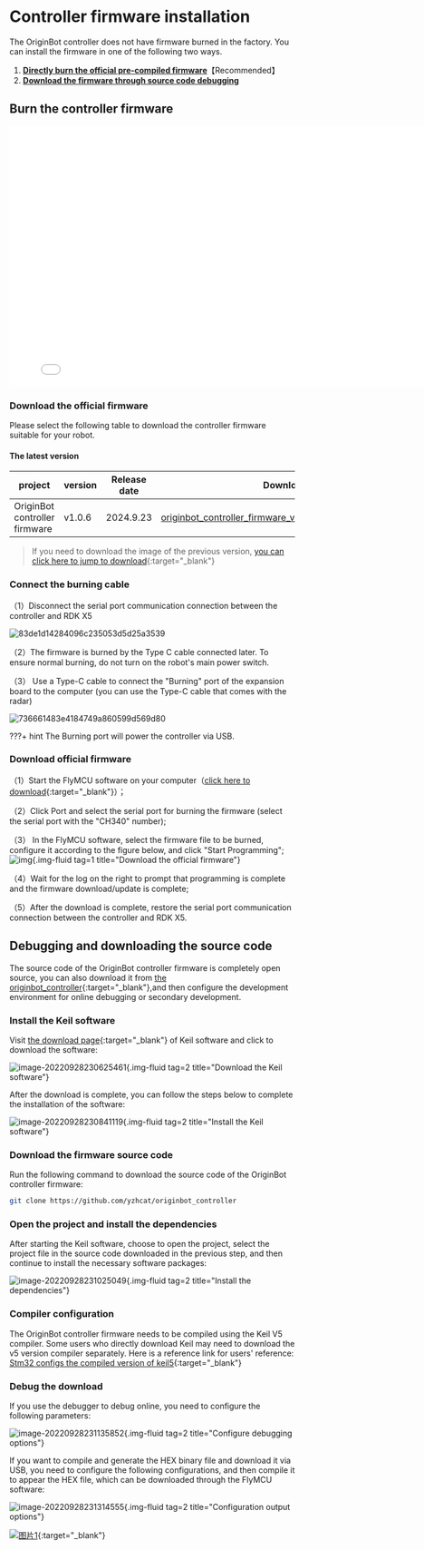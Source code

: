 # **Controller firmware installation**

The OriginBot controller does not have firmware burned in the factory. You can install the firmware in one of the following two ways.

1. [**Directly burn the official pre-compiled firmware**](#download_controller_firmware)【Recommended】
2. [**Download the firmware through source code debugging**](#debug_controller_code)



## **<span id="download_controller_firmware">Burn the controller firmware</span >**

<iframe
  src="//player.bilibili.com/player.html?aid=516658213&bvid=BV1eg411a7A9&cid=865911983&page=7"
  scrolling="no"
  border="0"
  width="800px"
  height="460px"
  frameborder="no"
  framespacing="0"
  allowfullscreen="true"
>
</iframe>

### **Download the official firmware**

Please select the following table to download the controller firmware suitable for your robot.



#### The latest version

| project                | version   | Release date  | Download link                                                     |
| ------------------- | ------ | --------- | ------------------------------------------------------------ |
| OriginBot controller firmware | v1.0.6 | 2024.9.23 | [originbot_controller_firmware_v1.0.6_5V.hex](https://drive.google.com/drive/folders/1gljgcJTUWTWHnm4A5TQ1s3KrYGyiLwfx?usp=drive_link){:target="_blank"} |

> If you need to download the image of the previous version, [ you can click here to jump to download](../material/open_source_link.md#sd){:target="_blank"}

### **Connect the burning cable**

（1）Disconnect the serial port communication connection between the controller and RDK X5

![83de1d14284096c235053d5d25a3539](../../assets/img/firmware_install/83de1d14284096c235053d5d25a3539.jpg)

（2）The firmware is burned by the Type C cable connected later. To ensure normal burning, do not turn on the robot's main power switch.

（3） Use a Type-C cable to connect the "Burning" port of the expansion board to the computer (you can use the Type-C cable that comes with the radar)

![736661483e4184749a860599d569d80](../../assets/img/firmware_install/736661483e4184749a860599d569d80.jpg)

???+ hint
    The Burning port will power the controller via USB. 


### **Download official firmware**

（1）Start the FlyMCU software on your computer（[click here to download](../material/common_software.md){:target="_blank"}）；

（2）Click Port and select the serial port for burning the firmware (select the serial port with the "CH340" number);

（3） In the FlyMCU software, select the firmware file to be burned, configure it according to the figure below, and click "Start Programming";
![img](../../assets/img/firmware_install/20220813215508.png){.img-fluid tag=1 title="Download the official firmware"}

（4）Wait for the log on the right to prompt that programming is complete and the firmware download/update is complete;

（5）After the download is complete, restore the serial port communication connection between the controller and RDK X5.



## **<span id="debug_controller_code">Debugging and downloading the source code</span >**

The source code of the OriginBot controller firmware is completely open source, you can also download it from [the originbot_controller](https://github.com/yzhcat/originbot_controller){:target="_blank"},and then configure the development environment for online debugging or secondary development.

### **Install the Keil software**

Visit [the download page](https://www.keil.com/demo/eval/arm.htm){:target="_blank"} of Keil software and click to download the software:

![image-20220928230625461](../../assets/img/firmware_install/image-20220928230625461.png){.img-fluid tag=2 title="Download the Keil software"}



After the download is complete, you can follow the steps below to complete the installation of the software:

![image-20220928230841119](../../assets/img/firmware_install/image-20220928230841119.png){.img-fluid tag=2 title="Install the Keil software"}

### **Download the firmware source code**

Run the following command to download the source code of the OriginBot controller firmware:

```bash
git clone https://github.com/yzhcat/originbot_controller
```



### **Open the project and install the dependencies**

After starting the Keil software, choose to open the project, select the project file in the source code downloaded in the previous step, and then continue to install the necessary software packages:

![image-20220928231025049](../../assets/img/firmware_install/image-20220928231025049.png){.img-fluid tag=2 title="Install the dependencies"}


### **Compiler configuration**

The OriginBot controller firmware needs to be compiled using the Keil V5 compiler. Some users who directly download Keil may need to download the v5 version compiler separately. Here is a reference link for users' reference:
[Stm32 configs the compiled version of keil5](https://j7h4nezmu0.feishu.cn/docx/UsbUdQdShoxhpLxFPTvceJsmnQb?from=from_copylink){:target="_blank"}


### **Debug the download**

If you use the debugger to debug online, you need to configure the following parameters:

![image-20220928231135852](../../assets/img/firmware_install/image-20220928231135852.png){.img-fluid tag=2 title="Configure debugging options"}



If you want to compile and generate the HEX binary file and download it via USB, you need to configure the following configurations, and then compile it to appear the HEX file, which can be downloaded through the FlyMCU software:

![image-20220928231314555](../../assets/img/firmware_install/image-20220928231314555.png){.img-fluid tag=2 title="Configuration output options"}

[![图片1](../../assets/img/footer.png)](https://www.guyuehome.com/){:target="_blank"}


